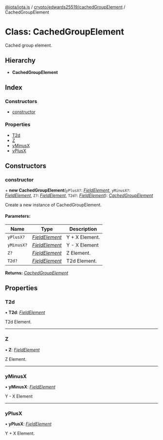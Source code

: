[@iota/iota.js](../README.md) / [crypto/edwards25519/cachedGroupElement](../modules/crypto_edwards25519_cachedgroupelement.md) / CachedGroupElement

# Class: CachedGroupElement

Cached group element.

## Hierarchy

* **CachedGroupElement**

## Index

### Constructors

* [constructor](crypto_edwards25519_cachedgroupelement.cachedgroupelement.md#constructor)

### Properties

* [T2d](crypto_edwards25519_cachedgroupelement.cachedgroupelement.md#t2d)
* [Z](crypto_edwards25519_cachedgroupelement.cachedgroupelement.md#z)
* [yMinusX](crypto_edwards25519_cachedgroupelement.cachedgroupelement.md#yminusx)
* [yPlusX](crypto_edwards25519_cachedgroupelement.cachedgroupelement.md#yplusx)

## Constructors

### constructor

\+ **new CachedGroupElement**(`yPlusX?`: [*FieldElement*](crypto_edwards25519_fieldelement.fieldelement.md), `yMinusX?`: [*FieldElement*](crypto_edwards25519_fieldelement.fieldelement.md), `Z?`: [*FieldElement*](crypto_edwards25519_fieldelement.fieldelement.md), `T2d?`: [*FieldElement*](crypto_edwards25519_fieldelement.fieldelement.md)): [*CachedGroupElement*](crypto_edwards25519_cachedgroupelement.cachedgroupelement.md)

Create a new instance of CachedGroupElement.

#### Parameters:

Name | Type | Description |
------ | ------ | ------ |
`yPlusX?` | [*FieldElement*](crypto_edwards25519_fieldelement.fieldelement.md) | Y + X Element.   |
`yMinusX?` | [*FieldElement*](crypto_edwards25519_fieldelement.fieldelement.md) | Y - X Element   |
`Z?` | [*FieldElement*](crypto_edwards25519_fieldelement.fieldelement.md) | Z Element.   |
`T2d?` | [*FieldElement*](crypto_edwards25519_fieldelement.fieldelement.md) | T2d Element.    |

**Returns:** [*CachedGroupElement*](crypto_edwards25519_cachedgroupelement.cachedgroupelement.md)

## Properties

### T2d

• **T2d**: [*FieldElement*](crypto_edwards25519_fieldelement.fieldelement.md)

T2d Element.

___

### Z

• **Z**: [*FieldElement*](crypto_edwards25519_fieldelement.fieldelement.md)

Z Element.

___

### yMinusX

• **yMinusX**: [*FieldElement*](crypto_edwards25519_fieldelement.fieldelement.md)

Y - X Element

___

### yPlusX

• **yPlusX**: [*FieldElement*](crypto_edwards25519_fieldelement.fieldelement.md)

Y + X Element.
